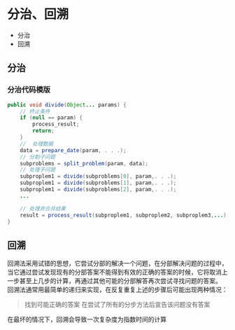 # 分治、回溯 <!-- {docsify-ignore-all} -->

- 分治
- 回溯

## 分治

### 分治代码模版

```java
public void divide(Object... params) {
    // 终止条件
    if (null == param) {
        process_result;
        return;
    }
    //  处理数据
    data = prepare_date(param, . . .);
    // 分割子问题
    subproblems = split_problem(param, data);
    // 处理子问题
    subproplem1 = divide(subproblems[0], param,. . .);
    subproplem1 = divide(subproblems[1], param,. . .);
    subproplem1 = divide(subproblems[2], param,. . .);
    ...

    // 处理并合并结果
    result = process_result(subproplem1, subproplem2, subproplem3,...);
}
```

## 回溯

  回溯法采用试错的思想，它尝试分部的解决一个问题，在分部解决问题的过程中，当它通过尝试发现现有的分部答案不能得到有效的正确的答案的时候，它将取消上一步甚至上几步的计算，再通过其他可能的分部解答再次尝试寻找问题的答案。
  回溯法通常用最简单的递归来实现，在反复重复上述的步骤后可能出现两种情况：
  > 找到可能正确的答案
  > 在尝试了所有的分步方法后宣告该问题没有答案

  在最坏的情况下，回溯会导致一次复杂度为指数时间的计算